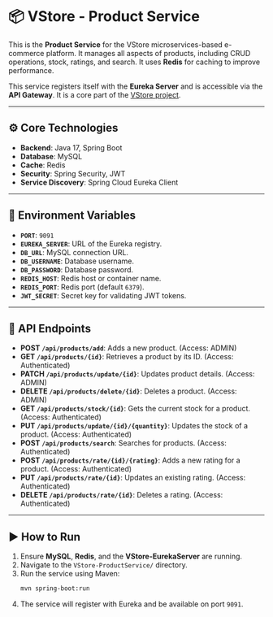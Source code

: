 # 📦 VStore - Product Service

This is the **Product Service** for the VStore microservices-based e-commerce platform. It manages all aspects of products, including CRUD operations, stock, ratings, and search. It uses **Redis** for caching to improve performance.

This service registers itself with the **Eureka Server** and is accessible via the **API Gateway**. It is a core part of the [VStore project](https://github.com/your-username/VStore).

---

## ⚙️ Core Technologies

* **Backend**: Java 17, Spring Boot
* **Database**: MySQL
* **Cache**: Redis
* **Security**: Spring Security, JWT
* **Service Discovery**: Spring Cloud Eureka Client

---

## 🔑 Environment Variables

* **`PORT`**: `9091`
* **`EUREKA_SERVER`**: URL of the Eureka registry.
* **`DB_URL`**: MySQL connection URL.
* **`DB_USERNAME`**: Database username.
* **`DB_PASSWORD`**: Database password.
* **`REDIS_HOST`**: Redis host or container name.
* **`REDIS_PORT`**: Redis port (default `6379`).
* **`JWT_SECRET`**: Secret key for validating JWT tokens.

---

## 🚀 API Endpoints

* **POST `/api/products/add`**: Adds a new product. (Access: ADMIN)
* **GET `/api/products/{id}`**: Retrieves a product by its ID. (Access: Authenticated)
* **PATCH `/api/products/update/{id}`**: Updates product details. (Access: ADMIN)
* **DELETE `/api/products/delete/{id}`**: Deletes a product. (Access: ADMIN)
* **GET `/api/products/stock/{id}`**: Gets the current stock for a product. (Access: Authenticated)
* **PUT `/api/products/update/{id}/{quantity}`**: Updates the stock of a product. (Access: Authenticated)
* **POST `/api/products/search`**: Searches for products. (Access: Authenticated)
* **POST `/api/products/rate/{id}/{rating}`**: Adds a new rating for a product. (Access: Authenticated)
* **PUT `/api/products/rate/{id}`**: Updates an existing rating. (Access: Authenticated)
* **DELETE `/api/products/rate/{id}`**: Deletes a rating. (Access: Authenticated)

---

## ▶️ How to Run

1.  Ensure **MySQL**, **Redis**, and the **VStore-EurekaServer** are running.
2.  Navigate to the `VStore-ProductService/` directory.
3.  Run the service using Maven:
    ```bash
    mvn spring-boot:run
    ```
4.  The service will register with Eureka and be available on port `9091`.
